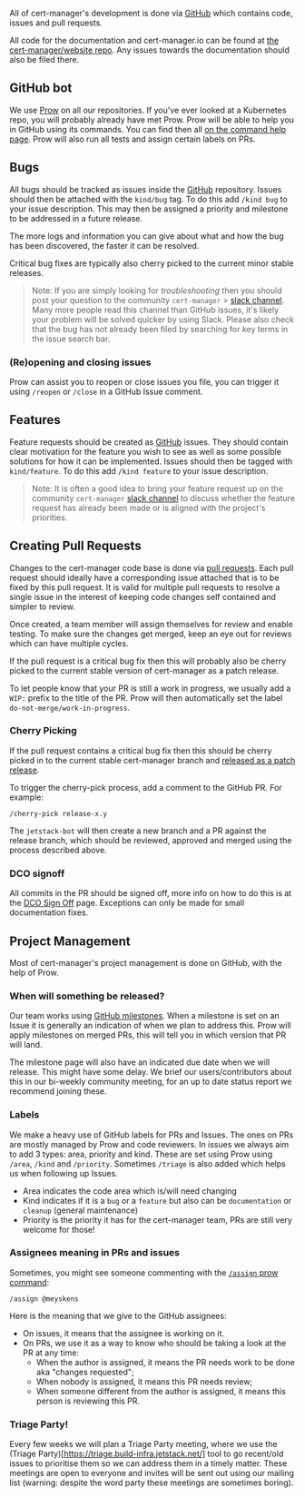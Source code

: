 All of cert-manager's development is done via
[GitHub](https://github.com/jetstack/cert-manager) which contains code, issues
and pull requests.

All code for the documentation and cert-manager.io can be found at
[the cert-manager/website repo](https://github.com/cert-manager/website/). Any
issues towards the documentation should also be filed there.

## GitHub bot

We use [Prow](https://github.com/k8s-ci-robot/test-infra/tree/master/prow) on
all our repositories. If you've ever looked at a Kubernetes repo, you will
probably already have met Prow. Prow will be able to help you in GitHub using
its commands. You can find then all
[on the command help page](https://prow.build-infra.jetstack.net/command-help).
Prow will also run all tests and assign certain labels on PRs.

## Bugs

All bugs should be tracked as issues inside the
[GitHub](https://github.com/jetstack/cert-manager/issues) repository. Issues
should then be attached with the `kind/bug` tag. To do this add `/kind bug` to
your issue description. This may then be assigned a priority and milestone to be
addressed in a future release.

The more logs and information you can give about what and how the bug has been
discovered, the faster it can be resolved.

Critical bug fixes are typically also cherry picked to the current minor stable
releases.

> Note: If you are simply looking for _troubleshooting_ then you should post
> your question to the community `cert-manager` >
> [slack channel](https://slack.k8s.io). Many more people read this channel than
> GitHub issues, it's likely your problem will be solved quicker by using Slack.
> Please also check that the bug has not already been filed by searching for key
> terms in the issue search bar.

### (Re)opening and closing issues

Prow can assist you to reopen or close issues you file, you can trigger it using
`/reopen` or `/close` in a GitHub Issue comment.

## Features

Feature requests should be created as
[GitHub](https://github.com/jetstack/cert-manager/issues) issues. They should
contain clear motivation for the feature you wish to see as well as some
possible solutions for how it can be implemented. Issues should then be tagged
with `kind/feature`. To do this add `/kind feature` to your issue description.

> Note: It is often a good idea to bring your feature request up on the
> community `cert-manager` [slack channel](https://slack.k8s.io) to discuss
> whether the feature request has already been made or is aligned with the
> project's priorities.

## Creating Pull Requests

Changes to the cert-manager code base is done via
[pull requests](https://github.com/jetstack/cert-manager/pulls). Each pull
request should ideally have a corresponding issue attached that is to be fixed
by this pull request. It is valid for multiple pull requests to resolve a single
issue in the interest of keeping code changes self contained and simpler to
review.

Once created, a team member will assign themselves for review and enable
testing. To make sure the changes get merged, keep an eye out for reviews which
can have multiple cycles.

If the pull request is a critical bug fix then this will probably also be cherry
picked to the current stable version of cert-manager as a patch release.

To let people know that your PR is still a work in progress, we usually add a
`WIP:` prefix to the title of the PR. Prow will then automatically set the label
`do-not-merge/work-in-progress`.

### Cherry Picking

If the pull request contains a critical bug fix then this should be cherry
picked in to the current stable cert-manager branch and
[released as a patch release](/docs/installation/supported-releases/#support-policy).

To trigger the cherry-pick process, add a comment to the GitHub PR. For example:

```
/cherry-pick release-x.y
```

The `jetstack-bot` will then create a new branch and a PR against the release
branch, which should be reviewed, approved and merged using the process
described above.

### DCO signoff

All commits in the PR should be signed off, more info on how to do this is at
the [DCO Sign Off](../sign-off/) page. Exceptions can only be made for small
documentation fixes.

## Project Management

Most of cert-manager's project management is done on GitHub, with the help of
Prow.

### When will something be released?

Our team works using
[GitHub milestones](https://github.com/jetstack/cert-manager/milestones). When a
milestone is set on an Issue it is generally an indication of when we plan to
address this. Prow will apply milestones on merged PRs, this will tell you in
which version that PR will land.

The milestone page will also have an indicated due date when we will release.
This might have some delay. We brief our users/contributors about this in our
bi-weekly community meeting, for an up to date status report we recommend
joining these.

### Labels

We make a heavy use of GitHub labels for PRs and Issues. The ones on PRs are
mostly managed by Prow and code reviewers. In issues we always aim to add 3
types: area, priority and kind. These are set using Prow using `/area`, `/kind`
and `/priority`. Sometimes `/triage` is also added which helps us when following
up Issues.

- Area indicates the code area which is/will need changing
- Kind indicates if it is a `bug` or a `feature` but also can be `documentation`
  or `cleanup` (general maintenance)
- Priority is the priority it has for the cert-manager team, PRs are still very
  welcome for those!

### Assignees meaning in PRs and issues

Sometimes, you might see someone commenting with the
[`/assign` prow command](https://prow.build-infra.jetstack.net/command-help#assign):

```plain
/assign @meyskens
```

Here is the meaning that we give to the GitHub assignees:

- On issues, it means that the assignee is working on it.
- On PRs, we use it as a way to know who should be taking a look at the PR at
  any time:
  - When the author is assigned, it means the PR needs work to be done aka
    "changes requested";
  - When nobody is assigned, it means this PR needs review;
  - When someone different from the author is assigned, it means this person is
    reviewing this PR.

### Triage Party!

Every few weeks we will plan a Triage Party meeting, where we use the (Triage
Party)[https://triage.build-infra.jetstack.net/] tool to go recent/old issues to
prioritise them so we can address them in a timely matter. These meetings are
open to everyone and invites will be sent out using our mailing list (warning:
despite the word party these meetings are sometimes boring).

